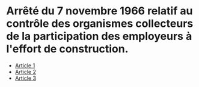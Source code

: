 # Arrêté du 7 novembre 1966 relatif au contrôle des organismes collecteurs de la participation des employeurs à l'effort de construction.

- [Article 1](article-1.md)
- [Article 2](article-2.md)
- [Article 3](article-3.md)
